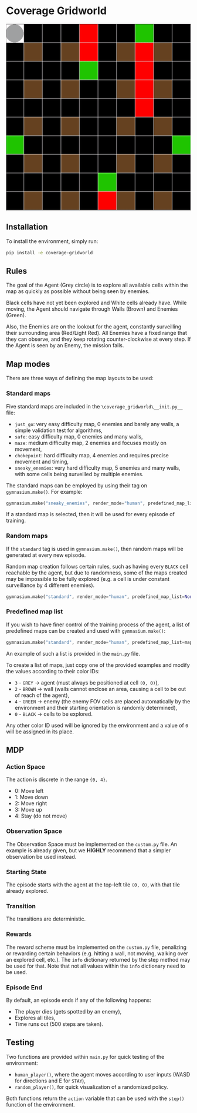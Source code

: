 # Coverage Gridworld

![visualization](media/sneaky_enemies.gif "Sneaky Enemies sample layout")

## Installation

To install the environment, simply run: 

```bash
pip install -e coverage-gridworld
```

## Rules

The goal of the Agent (Grey circle) is to explore all available cells within the map as quickly as possible without 
being seen by enemies. 

Black cells have not yet been explored and White cells already have. While moving, the Agent should navigate through 
Walls (Brown) and Enemies (Green).

Also, the Enemies are on the lookout for the agent, constantly surveilling their surrounding area (Red/Light Red). 
All Enemies have a fixed range that they can observe, and they keep rotating counter-clockwise at every step. If the
Agent is seen by an Enemy, the mission fails.

## Map modes

There are three ways of defining the map layouts to be used:

### Standard maps

Five standard maps are included in the `\coverage_gridworld\__init.py__` file: 
- `just_go`: very easy difficulty map, 0 enemies and barely any walls, a simple validation test for algorithms,
- `safe`: easy difficulty map, 0 enemies and many walls,
- `maze`: medium difficulty map, 2 enemies and focuses mostly on movement,
- `chokepoint`: hard difficulty map, 4 enemies and requires precise movement and timing,
- `sneaky_enemies`: very hard difficulty map, 5 enemies and many walls, with some cells being surveilled by multiple 
enemies.

The standard maps can be employed by using their tag on `gymnasium.make()`. For example:

```python
gymnasium.make("sneaky_enemies", render_mode="human", predefined_map_list=None)
```

If a standard map is selected, then it will be used for every episode of training.

### Random maps

If the `standard` tag is used in `gymnasium.make()`, then random maps will be generated at every new episode.

Random map creation follows certain rules, such as having every `BLACK` cell reachable by the agent, but due to 
randomness, some of the maps created may be impossible to be fully explored (e.g. a cell is under constant surveillance
by 4 different enemies).

```python
gymnasium.make("standard", render_mode="human", predefined_map_list=None)
```

### Predefined map list

If you wish to have finer control of the training process of the agent, a list of predefined maps can be created and
used with `gymnasium.make()`:

```python
gymnasium.make("standard", render_mode="human", predefined_map_list=maps)
```

An example of such a list is provided in the `main.py` file.

To create a list of maps, just copy one of the provided examples and modify the values according to their color IDs:
- `3` - `GREY` -> agent (must always be positioned at cell `(0, 0)`),
- `2` - `BROWN` -> wall (walls cannot enclose an area, causing a cell to be out of reach of the agent),
- `4` - `GREEN` -> enemy (the enemy FOV cells are placed automatically by the environment and their starting orientation
is randomly determined),
- `0` - `BLACK` -> cells to be explored.

Any other color ID used will be ignored by the environment and a value of `0` will be assigned in its place.

## MDP

### Action Space

The action is discrete in the range `{0, 4}`.

- 0: Move left
- 1: Move down
- 2: Move right
- 3: Move up
- 4: Stay (do not move)

### Observation Space

The Observation Space must be implemented on the `custom.py` file. An example is already given, but we **HIGHLY** 
recommend that a simpler observation be used instead.

### Starting State
The episode starts with the agent at the top-left tile `(0, 0)`, with that tile already explored.

### Transition
The transitions are deterministic. 

### Rewards
The reward scheme must be implemented on the `custom.py` file, penalizing or rewarding certain
behaviors (e.g. hitting a wall, not moving, walking over an explored cell, etc.). The `info` dictionary returned
by the step method may be used for that. Note that not all values within the `info` dictionary need to be used.

### Episode End

By default, an episode ends if any of the following happens:
- The player dies (gets spotted by an enemy),
- Explores all tiles,
- Time runs out (500 steps are taken).


## Testing

Two functions are provided within `main.py` for quick testing of the environment: 

* `human_player()`, where the agent moves according to user inputs (WASD for directions and E for `STAY`),
* `random_player()`, for quick visualization of a randomized policy.

Both functions return the `action` variable that can be used with the `step()` function of the environment.